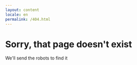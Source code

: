 ```yaml
---
layout: content
locale: en
permalink: /404.html
---
```


# Sorry, that page doesn't exist

We'll send the robots to find it